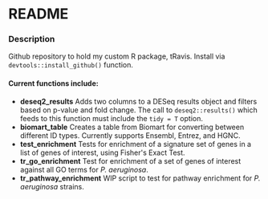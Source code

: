 # README

### Description
Github repository to hold my custom R package, tRavis. 
Install via `devtools::install_github()` function. 

#### Current functions include:
- **deseq2_results** Adds two columns to a DESeq results object and filters based on p-value and fold change. The call to `deseq2::results()` which feeds to this function must include the `tidy = T` option. 
- **biomart_table** Creates a table from Biomart for converting between different ID types. Currently supports Ensembl, Entrez, and HGNC. 
- **test_enrichment** Tests for enrichment of a signature set of genes in a list of genes of interest, using Fisher's Exact Test.
- **tr_go_enrichment** Test for enrichment of a set of genes of interest against all GO terms for *P. aeruginosa*. 
- **tr_pathway_enrichment** WIP script to test for pathway enrichment for *P. aeruginosa* strains. 

